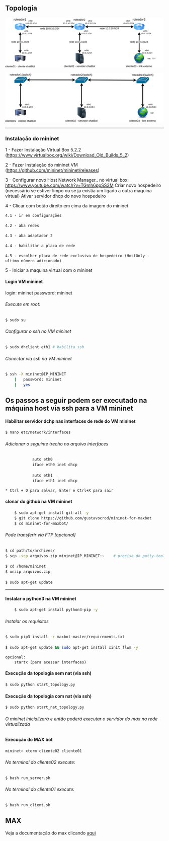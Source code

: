## Topologia

![Topologia1](images/topologia.png)

![Topologia2](images/topologia2.png)

---

### Instalação do mininet

1 - Fazer Instalação Virtual Box 5.2.2 (https://www.virtualbox.org/wiki/Download_Old_Builds_5_2)

2 - Fazer Instalação do mininet VM (https://github.com/mininet/mininet/releases)

3 - Configurar novo Host Network Manager.. no virtual box:	https://www.youtube.com/watch?v=TGmh6ppSS3M
	Criar novo hospedeiro (necessário se estiver limpo ou se ja existia um ligado a outra maquina virtual)
	Ativar servidor dhcp do novo hospedeiro

4 - Clicar com botão direito em cima da imagem do mininet

	4.1 - ir em configurações
	
	4.2 - aba redes
	
	4.3 - aba adaptador 2 
	
	4.4 - habilitar a placa de rede 
	
	4.5 - escolher placa de rede exclusiva de hospedeiro (HostOnly - ultimo número adicionado)

5 - Iniciar a maquina virtual com o mininet

#### Login VM mininet
login: mininet
password: mininet

###### Execute em root:
``` bash
$ sudo su
```
###### Configurar o ssh no VM mininet
``` bash
$ sudo dhclient eth1 # habilita ssh
```
###### Conectar via ssh na VM mininet

``` bash
$ ssh -X mininet@IP_MININET
	|	password: mininet
	|	yes
```
## Os passos a seguir podem ser executado na máquina host via ssh para a VM mininet

#### Habilitar servidor dchp nas interfaces de rede do VM mininet

``` bash
$ nano etc/network/interfaces
```
###### Adicionar o seguinte trecho no arquivo interfaces
``` bash
			auto eth0
			iface eth0 inet dhcp
			
			auto eth1
			iface eth1 inet dhcp
```
    * Ctrl + O para salvar, Enter e Ctrl+X para sair

#### clonar do github na VM mininet
``` bash
    $ sudo apt-get install git-all -y
    $ git clone https://github.com/gustavocrod/mininet-for-maxbot
    $ cd mininet-for-maxbot/
```    
###### Pode transferir via FTP [opcional]

``` bash
$ cd path/to/archives/
$ scp -scp arquivos.zip mininet@IP_MININET:~    # precisa do putty-tools

$ cd /home/mininet
$ unzip arquivos.zip
    
$ sudo apt-get update
````    
---
	
#### Instalar o python3 na VM mininet
``` bash
	$ sudo apt-get install python3-pip -y
```
###### Instalar os requisitos
``` bash
$ sudo pip3 install -r maxbot-master/requirements.txt

$ sudo apt-get update && sudo apt-get install xinit flwm -y
```
	opcional:
		startx (para acessar interfaces)

#### Execução da topologia sem nat (via ssh)
``` bash
$ sudo python start_topology.py
```

#### Execução da topologia com nat (via ssh)
``` bash
$ sudo python start_nat_topology.py
```
###### O mininet inicializará e então poderá executar o servidor do max na rede virtualizada

#### Execução do MAX bot

``` bash
mininet> xterm cliente02 cliente01
```

###### No terminal do cliente02 execute:
``` bash
$ bash run_server.sh
```

###### No terminal do cliente01 execute:
``` bash
$ bash run_client.sh
```

## MAX

Veja a documentação do max clicando [aqui](https://github.com/gustavocrod/maxbot)




